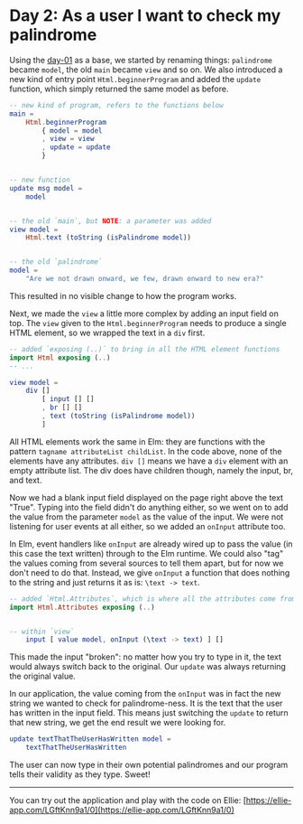 # Day 2: As a user I want to check my palindrome

Using the [day-01](../day-01) as a base, we started by renaming things: `palindrome` became `model`, the old `main` became `view` and so on. We also introduced a new kind of entry point `Html.beginnerProgram` and added the `update` function, which simply returned the same model as before.

```elm
-- new kind of program, refers to the functions below
main =
    Html.beginnerProgram
        { model = model
        , view = view
        , update = update
        }


-- new function
update msg model =
    model


-- the old `main`, but NOTE: a parameter was added
view model =
    Html.text (toString (isPalindrome model))


-- the old `palindrome`
model =
    "Are we not drawn onward, we few, drawn onward to new era?"
```

This resulted in no visible change to how the program works.

Next, we made the `view` a little more complex by adding an input field on top. The `view` given to the `Html.beginnerProgram` needs to produce a single HTML element, so we wrapped the text in a `div` first.

```elm
-- added `exposing (..)` to bring in all the HTML element functions
import Html exposing (..)
-- ...

view model =
    div []
        [ input [] []
        , br [] []
        , text (toString (isPalindrome model))
        ]
```

All HTML elements work the same in Elm: they are functions with the pattern `tagname attributeList childList`. In the code above, none of the elements have any attributes. `div []` means we have a `div` element with an empty attribute list. The div does have children though, namely the input, br, and text.

Now we had a blank input field displayed on the page right above the text "True". Typing into the field didn't do anything either, so we went on to add the value from the parameter `model` as the value of the input. We were not listening for user events at all either, so we added an `onInput` attribute too.

In Elm, event handlers like `onInput` are already wired up to pass the value (in this case the text written) through to the Elm runtime. We could also "tag" the values coming from several sources to tell them apart, but for now we don't need to do that. Instead, we give `onInput` a function that does nothing to the string and just returns it as is: `\text -> text`.


```elm
-- added `Html.Attributes`, which is where all the attributes come from
import Html.Attributes exposing (..)


-- within `view`
    input [ value model, onInput (\text -> text) ] []
```

This made the input "broken": no matter how you try to type in it, the text would always switch back to the original. Our `update` was always returning the original value.

In our application, the value coming from the `onInput` was in fact the new string we wanted to check for palindrome-ness. It is the text that the user has written in the input field. This means just switching the `update` to return that new string, we get the end result we were looking for.

```elm
update textThatTheUserHasWritten model =
    textThatTheUserHasWritten
```

The user can now type in their own potential palindromes and our program tells their validity as they type. Sweet!


---

You can try out the application and play with the code on Ellie: [https://ellie-app.com/LGftKnn9a1/0](https://ellie-app.com/LGftKnn9a1/0)
